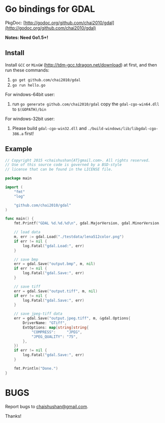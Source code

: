 # Go bindings for GDAL

PkgDoc: [http://godoc.org/github.com/chai2010/gdal](http://godoc.org/github.com/chai2010/gdal)

**Notes: Need Go1.5+!**

## Install

Install `GCC` or `MinGW` (http://tdm-gcc.tdragon.net/download) at first,
and then run these commands:

1. `go get github.com/chai2010/gdal`
2. `go run hello.go`

For windows-64bit user:

1. run `go generate github.com/chai2010/gdal` copy the `gdal-cgo-win64.dll` to `$(GOPATH)/bin`

For windows-32bit user:

1. Please build `gdal-cgo-win32.dll` and `./build-windows/lib/libgdal-cgo-386.a` first!

## Example

```Go
// Copyright 2015 <chaishushan{AT}gmail.com>. All rights reserved.
// Use of this source code is governed by a BSD-style
// license that can be found in the LICENSE file.

package main

import (
	"fmt"
	"log"

	"github.com/chai2010/gdal"
)

func main() {
	fmt.Printf("GDAL %d.%d.%d\n", gdal.MajorVersion, gdal.MinorVersion, gdal.RevVersion)

	// load data
	m, err := gdal.Load("./testdata/lena512color.png")
	if err != nil {
		log.Fatal("gdal.Load:", err)
	}

	// save bmp
	err = gdal.Save("output.bmp", m, nil)
	if err != nil {
		log.Fatal("gdal.Save:", err)
	}

	// save tiff
	err = gdal.Save("output.tiff", m, nil)
	if err != nil {
		log.Fatal("gdal.Save:", err)
	}

	// save jpeg-tiff data
	err = gdal.Save("output.jpeg.tiff", m, &gdal.Options{
		DriverName: "GTiff",
		ExtOptions: map[string]string{
			"COMPRESS":     "JPEG",
			"JPEG_QUALITY": "75",
		},
	})
	if err != nil {
		log.Fatal("gdal.Save:", err)
	}

	fmt.Println("Done.")
}
```

BUGS
====

Report bugs to <chaishushan@gmail.com>.

Thanks!
